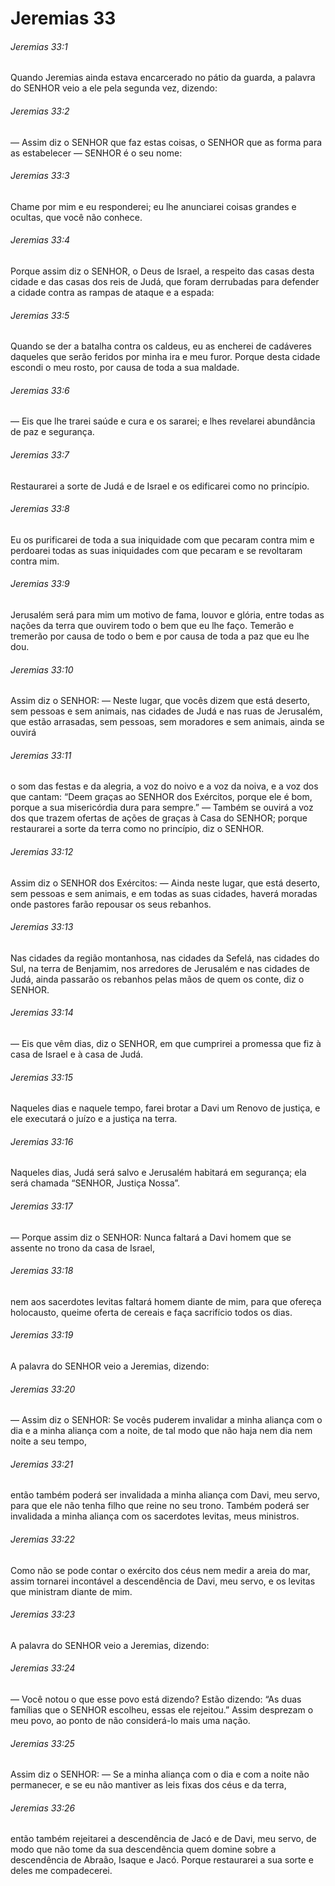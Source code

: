 # Jeremias 33

###### Jeremias 33:1

Quando Jeremias ainda estava encarcerado no pátio da guarda, a palavra do SENHOR veio a ele pela segunda vez, dizendo:

###### Jeremias 33:2

— Assim diz o SENHOR que faz estas coisas, o SENHOR que as forma para as estabelecer — SENHOR é o seu nome:

###### Jeremias 33:3

Chame por mim e eu responderei; eu lhe anunciarei coisas grandes e ocultas, que você não conhece.

###### Jeremias 33:4

Porque assim diz o SENHOR, o Deus de Israel, a respeito das casas desta cidade e das casas dos reis de Judá, que foram derrubadas para defender a cidade contra as rampas de ataque e a espada:

###### Jeremias 33:5

Quando se der a batalha contra os caldeus, eu as encherei de cadáveres daqueles que serão feridos por minha ira e meu furor. Porque desta cidade escondi o meu rosto, por causa de toda a sua maldade.

###### Jeremias 33:6

— Eis que lhe trarei saúde e cura e os sararei; e lhes revelarei abundância de paz e segurança.

###### Jeremias 33:7

Restaurarei a sorte de Judá e de Israel e os edificarei como no princípio.

###### Jeremias 33:8

Eu os purificarei de toda a sua iniquidade com que pecaram contra mim e perdoarei todas as suas iniquidades com que pecaram e se revoltaram contra mim.

###### Jeremias 33:9

Jerusalém será para mim um motivo de fama, louvor e glória, entre todas as nações da terra que ouvirem todo o bem que eu lhe faço. Temerão e tremerão por causa de todo o bem e por causa de toda a paz que eu lhe dou.

###### Jeremias 33:10

Assim diz o SENHOR: — Neste lugar, que vocês dizem que está deserto, sem pessoas e sem animais, nas cidades de Judá e nas ruas de Jerusalém, que estão arrasadas, sem pessoas, sem moradores e sem animais, ainda se ouvirá

###### Jeremias 33:11

o som das festas e da alegria, a voz do noivo e a voz da noiva, e a voz dos que cantam: “Deem graças ao SENHOR dos Exércitos, porque ele é bom, porque a sua misericórdia dura para sempre.” — Também se ouvirá a voz dos que trazem ofertas de ações de graças à Casa do SENHOR; porque restaurarei a sorte da terra como no princípio, diz o SENHOR.

###### Jeremias 33:12

Assim diz o SENHOR dos Exércitos: — Ainda neste lugar, que está deserto, sem pessoas e sem animais, e em todas as suas cidades, haverá moradas onde pastores farão repousar os seus rebanhos.

###### Jeremias 33:13

Nas cidades da região montanhosa, nas cidades da Sefelá, nas cidades do Sul, na terra de Benjamim, nos arredores de Jerusalém e nas cidades de Judá, ainda passarão os rebanhos pelas mãos de quem os conte, diz o SENHOR.

###### Jeremias 33:14

— Eis que vêm dias, diz o SENHOR, em que cumprirei a promessa que fiz à casa de Israel e à casa de Judá.

###### Jeremias 33:15

Naqueles dias e naquele tempo, farei brotar a Davi um Renovo de justiça, e ele executará o juízo e a justiça na terra.

###### Jeremias 33:16

Naqueles dias, Judá será salvo e Jerusalém habitará em segurança; ela será chamada “SENHOR, Justiça Nossa”.

###### Jeremias 33:17

— Porque assim diz o SENHOR: Nunca faltará a Davi homem que se assente no trono da casa de Israel,

###### Jeremias 33:18

nem aos sacerdotes levitas faltará homem diante de mim, para que ofereça holocausto, queime oferta de cereais e faça sacrifício todos os dias.

###### Jeremias 33:19

A palavra do SENHOR veio a Jeremias, dizendo:

###### Jeremias 33:20

— Assim diz o SENHOR: Se vocês puderem invalidar a minha aliança com o dia e a minha aliança com a noite, de tal modo que não haja nem dia nem noite a seu tempo,

###### Jeremias 33:21

então também poderá ser invalidada a minha aliança com Davi, meu servo, para que ele não tenha filho que reine no seu trono. Também poderá ser invalidada a minha aliança com os sacerdotes levitas, meus ministros.

###### Jeremias 33:22

Como não se pode contar o exército dos céus nem medir a areia do mar, assim tornarei incontável a descendência de Davi, meu servo, e os levitas que ministram diante de mim.

###### Jeremias 33:23

A palavra do SENHOR veio a Jeremias, dizendo:

###### Jeremias 33:24

— Você notou o que esse povo está dizendo? Estão dizendo: “As duas famílias que o SENHOR escolheu, essas ele rejeitou.” Assim desprezam o meu povo, ao ponto de não considerá-lo mais uma nação.

###### Jeremias 33:25

Assim diz o SENHOR: — Se a minha aliança com o dia e com a noite não permanecer, e se eu não mantiver as leis fixas dos céus e da terra,

###### Jeremias 33:26

então também rejeitarei a descendência de Jacó e de Davi, meu servo, de modo que não tome da sua descendência quem domine sobre a descendência de Abraão, Isaque e Jacó. Porque restaurarei a sua sorte e deles me compadecerei.

